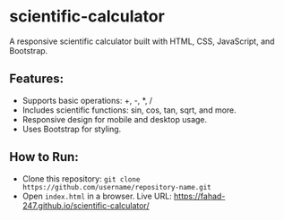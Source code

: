 # scientific-calculator
A responsive scientific calculator built with HTML, CSS, JavaScript, and Bootstrap.

## Features:
- Supports basic operations: +, -, *, /
- Includes scientific functions: sin, cos, tan, sqrt, and more.
- Responsive design for mobile and desktop usage.
- Uses Bootstrap for styling.

## How to Run:
- Clone this repository: `git clone https://github.com/username/repository-name.git`
- Open `index.html` in a browser.
Live URL: https://fahad-247.github.io/scientific-calculator/
